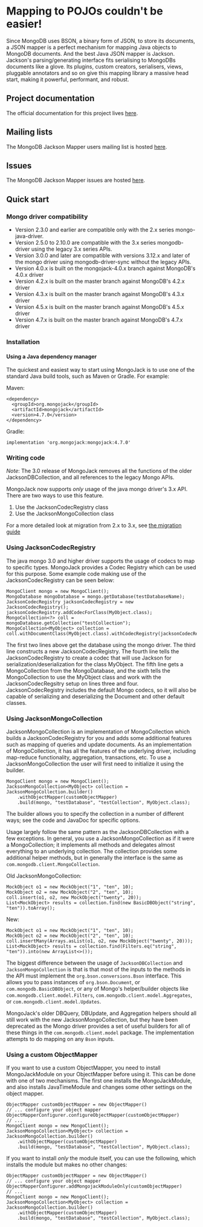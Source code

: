 Mapping to POJOs couldn't be easier!
====================================

Since MongoDB uses BSON, a binary form of JSON, to store its documents, a JSON mapper is a perfect mechanism for mapping Java objects to MongoDB documents.  And the best Java JSON mapper is Jackson. 
Jackson's parsing/generating interface fits serialising to MongoDBs documents like a glove.  Its plugins, custom creators, serialisers, views, pluggable annotators and so on give this mapping library
a massive head start, making it powerful, performant, and robust.

Project documentation
---------------------

The official documentation for this project lives [here](http://mongojack.org).

Mailing lists
-------------

The MongoDB Jackson Mapper users mailing list is hosted [here](http://groups.google.com/group/mongo-jackson-mapper).

Issues
------

The MongoDB Jackson Mapper issues are hosted [here](https://github.com/mongojack/mongojack/issues).

Quick start
-----------

### Mongo driver compatibility

- Version 2.3.0 and earlier are compatible only with the 2.x series mongo-java-driver.
- Version 2.5.0 to 2.10.0 are compatible with the 3.x series mongodb-driver using the legacy 3.x series APIs.
- Version 3.0.0 and later are compatible with versions 3.12.x and later of the mongo driver using mongodb-driver-sync without the legacy APIs.
- Version 4.0.x is built on the mongojack-4.0.x branch against MongoDB's 4.0.x driver
- Version 4.2.x is built on the master branch against MongoDB's 4.2.x driver
- Version 4.3.x is built on the master branch against MongoDB's 4.3.x driver
- Version 4.5.x is built on the master branch against MongoDB's 4.5.x driver
- Version 4.7.x is built on the master branch against MongoDB's 4.7.x driver

### Installation

#### Using a Java dependency manager

The quickest and easiest way to start using MongoJack is to use one of the standard Java build tools, such as Maven or Gradle.  For example:

Maven:

    <dependency>
      <groupId>org.mongojack</groupId>
      <artifactId>mongojack</artifactId>
      <version>4.7.0</version>
    </dependency>

Gradle:

    implementation 'org.mongojack:mongojack:4.7.0'

### Writing code

*Note*: The 3.0 release of MongoJack removes all the functions of the older JacksonDBCollection, and all references to the legacy Mongo APIs.

MongoJack now supports _only_ usage of the java mongo driver's 3.x API.  There are two ways to use this feature.

1) Use the JacksonCodecRegistry class
2) Use the JacksonMongoCollection class

For a more detailed look at migration from 2.x to 3.x, see [the migration guide](MIGRATING.md)

### Using JacksonCodecRegistry
The java mongo 3.0 and higher driver supports the usage of codecs to map to specific types. MongoJack provides a Codec Registry which can be used for this purpose. Some example code making use of the JacksonCodecRegistry can be seen below:
    
    MongoClient mongo = new MongoClient();
    MongoDatabase mongoDatabase = mongo.getDatabase(testDatabaseName);
    JacksonCodecRegistry jacksonCodecRegistry = new JacksonCodecRegistry();
    jacksonCodecRegistry.addCodecForClass(MyObject.class);
    MongoCollection<?> coll = mongoDatabase.getCollection("testCollection");
    MongoCollection<MyObject> collection = coll.withDocumentClass(MyObject.class).withCodecRegistry(jacksonCodecRegistry);

The first two lines above get the database using the mongo driver. The third line constructs a new JacksonCodecRegistry. The fourth line tells the JacksonCodecRegistry to create a codec that will use Jackson for serialization/deserialization for the class MyObject. The fifth line gets a MongoCollection from the MongoDatabase, and the sixth tells the MongoCollection to use  the MyObject class and work with the JacksonCodecRegsitry setup on lines three and four. JacksonCodecRegistry includes the default Mongo codecs, so it will also be capable of serializing and deserializing the Document and other default classes.

### Using JacksonMongoCollection

JacksonMongoCollection is an implementation of MongoCollection which builds a JacksonCodecRegistry for you and adds some additional features such as mapping of queries and update documents.  As an implementation
of MongoCollection, it has all the features of the underlying driver, including map-reduce functionality, aggregation, transactions, etc.  To use a JacksonMongoCollection the user will first need to initialize it using the builder.

    MongoClient mongo = new MongoClient();
    JacksonMongoCollection<MyObject> collection = JacksonMongoCollection.builder()
        .withObjectMapper(customObjectMapper)
        .build(mongo, "testDatabase", "testCollection", MyObject.class);
    
The builder allows you to specify the collection in a number of different ways; see the code and JavaDoc for specific options.

Usage largely follow the same pattern as the JacksonDBCollection with a few exceptions.  In general, you use a JacksonMongoCollection as if it were a MongoCollection; it implements all methods and
delegates almost everything to an underlying collection.  The collection provides some additional helper methods, but in generally the interface is the same as `com.mongodb.client.MongoCollection`. 

Old JacksonMongoCollection:
    
    MockObject o1 = new MockObject("1", "ten", 10);
    MockObject o2 = new MockObject("2", "ten", 10);
    coll.insert(o1, o2, new MockObject("twenty", 20));
    List<MockObject> results = collection.find(new BasicDBObject("string", "ten")).toArray();

New:

    MockObject o1 = new MockObject("1", "ten", 10);
    MockObject o2 = new MockObject("2", "ten", 10);
    coll.insertMany(Arrays.asList(o1, o2, new MockObject("twenty", 20)));
    List<MockObject> results = collection.find(Filters.eq("string", "ten")).into(new ArrayList<>());
 
The biggest difference between the usage of `JacksonDBCollection` and `JacksonMongoCollection` is that is that most of the inputs to the methods in the API must implement the `org.bson.conversions.Bson` interface.  This
allows you to pass instances of `org.bson.Document`, or `com.mongodb.BasicDBObject`, or any of Mongo's helper/builder objects like `com.mongodb.client.model.Filters`, `com.mongodb.client.model.Aggregates`,
or `com.mongodb.client.model.Updates`.

MongoJack's older DBQuery, DBUpdate, and Aggregation helpers should all still work with the new JacksonMongoCollection, but they have been deprecated as the Mongo driver provides a set of useful builders
for all of these things in the `com.mongodb.client.model` package.  The implementation attempts to do mapping on any `Bson` inputs.

### Using a custom ObjectMapper

If you want to use a custom ObjectMapper, you need to install MongoJackModule on
your ObjectMapper before using it.  This can be done with one of two mechanisms.  The first one installs
the MongoJackModule, and also installs JavaTimeModule and changes some other settings on the object mapper.

    ObjectMapper customObjectMapper = new ObjectMapper()
    // ... configure your object mapper
    ObjectMapperConfigurer.configureObjectMapper(customObjectMapper)
    // ...
    MongoClient mongo = new MongoClient();
    JacksonMongoCollection<MyObject> collection = JacksonMongoCollection.builder()
        .withObjectMapper(customObjectMapper)
        .build(mongo, "testDatabase", "testCollection", MyObject.class);

If you want to install _only_ the module itself, you can use the following, which installs the module
but makes no other changes:


    ObjectMapper customObjectMapper = new ObjectMapper()
    // ... configure your object mapper
    ObjectMapperConfigurer.addMongojackModuleOnly(customObjectMapper)
    // ...
    MongoClient mongo = new MongoClient();
    JacksonMongoCollection<MyObject> collection = JacksonMongoCollection.builder()
        .withObjectMapper(customObjectMapper)
        .build(mongo, "testDatabase", "testCollection", MyObject.class);

